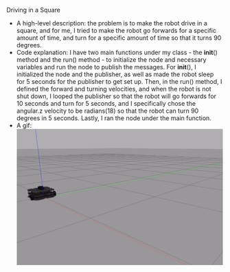 Driving in a Square
- A high-level description: the problem is to make the robot drive in a square, and for me, I tried to make the robot go forwards for a specific amount of time, and turn for a specific amount of time so that it turns 90 degrees.
- Code explanation: I have two main functions under my class - the __init__() method and the run() method - to initialize the node and necessary variables and run the node to publish the messages. For __init__(), I initialized the node and the publisher, as well as made the robot sleep for 5 seconds for the publisher to get set up. Then, in the run() method, I defined the forward and turning velocities, and when the robot is not shut down, I looped the publisher so that the robot will go forwards for 10 seconds and turn for 5 seconds, and I specifically chose the angular.z velocity to be radians(18) so that the robot can turn 90 degrees in 5 seconds. Lastly, I ran the node under the main function.
- A gif: ![drive_square_demo.gif](gifs/drive_square_demo.gif)